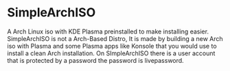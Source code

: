 # SimpleArchISO
A Arch Linux iso with KDE Plasma preinstalled to make installing easier.
SimpleArchISO is not a Arch-Based Distro, It is made by building a new Arch iso with Plasma and some Plasma apps like Konsole that you would use to install a clean Arch installation.
On SImpleArchISO there is a user account that is protected by a password the password is livepassword.
